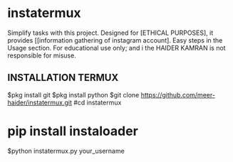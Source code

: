 # instatermux
Simplify tasks with this project. Designed for [ETHICAL PURPOSES], it provides [[information gathering of instagram account]. Easy steps in the Usage section. For educational use only; and i the HAIDER KAMRAN  is not responsible for misuse.
## INSTALLATION TERMUX
$pkg install git
$pkg install python
$git clone https://github.com/meer-haider/instatermux.git
#cd instatermux
# pip install instaloader
$python instatermux.py your_username
